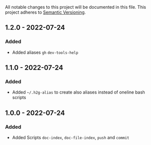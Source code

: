 All notable changes to this project will be documented in this file.
This project adheres to [Semantic Versioning](http://semver.org/).

## 1.2.0 - 2022-07-24
### Added
- Added aliases `gh` `dev-tools-help`

## 1.1.0 - 2022-07-24
### Added
- Added `~/.h2g-alias` to create also aliases instead of oneline bash scripts

## 1.0.0 - 2022-07-24
### Added
- Added Scripts `doc-index`, `doc-file-index`, `push` and `commit`


[1.1.0]: https://github.com/h2ginternetagentur/dev-tools/tags/1.0.0...1.1.0
[1.0.0]: https://github.com/h2ginternetagentur/dev-tools/tags/1.0.0
